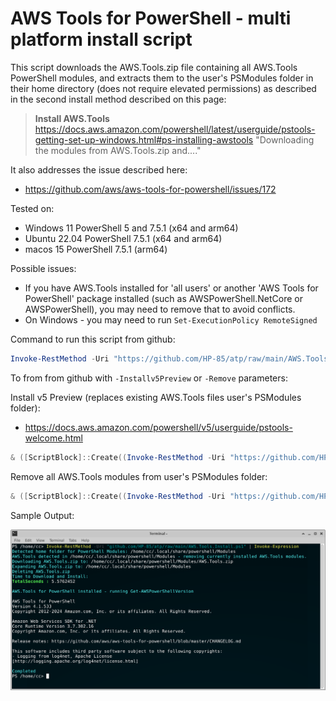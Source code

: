 # AWS Tools for PowerShell - multi platform install script
This script downloads the AWS.Tools.zip file containing all AWS.Tools PowerShell modules, 
and extracts them to the user's PSModules folder in their home directory (does not require elevated permissions) as described in the second install method described on this page:

>**Install AWS.Tools**
>  https://docs.aws.amazon.com/powershell/latest/userguide/pstools-getting-set-up-windows.html#ps-installing-awstools
>  "Downloading the modules from AWS.Tools.zip and...."

It also addresses the issue described here:
* https://github.com/aws/aws-tools-for-powershell/issues/172

Tested on:
* Windows 11 PowerShell 5 and 7.5.1 (x64 and arm64)
* Ubuntu 22.04 PowerShell 7.5.1 (x64 and arm64)
* macos 15 PowerShell 7.5.1 (arm64)

Possible issues:
* If you have AWS.Tools installed for 'all users' or another 'AWS Tools for PowerShell' package installed (such as AWSPowerShell.NetCore or AWSPowerShell), you may need to remove that to avoid conflicts.
* On Windows - you may need to run `Set-ExecutionPolicy RemoteSigned` 

Command to run this script from github:
```powershell
Invoke-RestMethod -Uri "https://github.com/HP-85/atp/raw/main/AWS.Tools.Install.ps1" | Invoke-Expression
```

To from from github with `-Installv5Preview` or `-Remove` parameters:

Install v5 Preview (replaces existing AWS.Tools files user's PSModules folder):
* https://docs.aws.amazon.com/powershell/v5/userguide/pstools-welcome.html

```powershell
& ([ScriptBlock]::Create((Invoke-RestMethod -Uri "https://github.com/HP-85/atp/raw/main/AWS.Tools.Install.ps1"))) -Installv5Preview
```
Remove all AWS.Tools modules from user's PSModules folder:
```powershell
& ([ScriptBlock]::Create((Invoke-RestMethod -Uri "https://github.com/HP-85/atp/raw/main/AWS.Tools.Install.ps1"))) -remove
```

Sample Output:

![image](https://github.com/HP-85/atp/blob/main/awsps.png)

